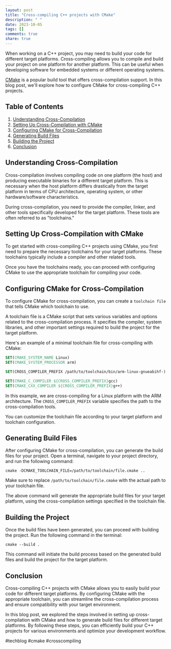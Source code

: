 ```yaml
---
layout: post
title: "Cross-compiling C++ projects with CMake"
description: " "
date: 2023-10-05
tags: []
comments: true
share: true
---
```


When working on a C++ project, you may need to build your code for different target platforms. Cross-compiling allows you to compile and build your project on one platform for another platform. This can be useful when developing software for embedded systems or different operating systems.

[CMake](https://cmake.org/) is a popular build tool that offers cross-compilation support. In this blog post, we'll explore how to configure CMake for cross-compiling C++ projects.

## Table of Contents
1. [Understanding Cross-Compilation](#understanding-cross-compilation)
2. [Setting Up Cross-Compilation with CMake](#setting-up-cross-compilation-with-cmake)
3. [Configuring CMake for Cross-Compilation](#configuring-cmake-for-cross-compilation)
4. [Generating Build Files](#generating-build-files)
5. [Building the Project](#building-the-project)
6. [Conclusion](#conclusion)

## Understanding Cross-Compilation

Cross-compilation involves compiling code on one platform (the host) and producing executable binaries for a different target platform. This is necessary when the host platform differs drastically from the target platform in terms of CPU architecture, operating system, or other hardware/software characteristics.

During cross-compilation, you need to provide the compiler, linker, and other tools specifically developed for the target platform. These tools are often referred to as "toolchains."

## Setting Up Cross-Compilation with CMake

To get started with cross-compiling C++ projects using CMake, you first need to prepare the necessary toolchains for your target platforms. These toolchains typically include a compiler and other related tools.

Once you have the toolchains ready, you can proceed with configuring CMake to use the appropriate toolchain for compiling your code.

## Configuring CMake for Cross-Compilation

To configure CMake for cross-compilation, you can create a `toolchain file` that tells CMake which toolchain to use.

A toolchain file is a CMake script that sets various variables and options related to the cross-compilation process. It specifies the compiler, system libraries, and other important settings required to build the project for the target platform.

Here's an example of a minimal toolchain file for cross-compiling with CMake:

```cmake
SET(CMAKE_SYSTEM_NAME Linux)
SET(CMAKE_SYSTEM_PROCESSOR arm)

SET(CROSS_COMPILER_PREFIX /path/to/toolchain/bin/arm-linux-gnueabihf-)

SET(CMAKE_C_COMPILER ${CROSS_COMPILER_PREFIX}gcc)
SET(CMAKE_CXX_COMPILER ${CROSS_COMPILER_PREFIX}g++)
```

In this example, we are cross-compiling for a Linux platform with the ARM architecture. The `CROSS_COMPILER_PREFIX` variable specifies the path to the cross-compilation tools.

You can customize the toolchain file according to your target platform and toolchain configuration.

## Generating Build Files

After configuring CMake for cross-compilation, you can generate the build files for your project. Open a terminal, navigate to your project directory, and run the following command:

```shell
cmake -DCMAKE_TOOLCHAIN_FILE=/path/to/toolchain/file.cmake ..
```

Make sure to replace `/path/to/toolchain/file.cmake` with the actual path to your toolchain file.

The above command will generate the appropriate build files for your target platform, using the cross-compilation settings specified in the toolchain file.

## Building the Project

Once the build files have been generated, you can proceed with building the project. Run the following command in the terminal:

```shell
cmake --build .
```

This command will initiate the build process based on the generated build files and build the project for the target platform.

## Conclusion

Cross-compiling C++ projects with CMake allows you to easily build your code for different target platforms. By configuring CMake with the appropriate toolchain, you can streamline the cross-compilation process and ensure compatibility with your target environment.

In this blog post, we explored the steps involved in setting up cross-compilation with CMake and how to generate build files for different target platforms. By following these steps, you can efficiently build your C++ projects for various environments and optimize your development workflow.

#techblog #cmake #crosscompiling
